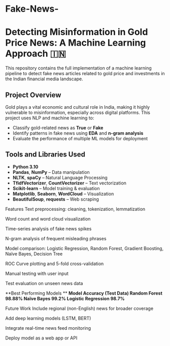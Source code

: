 # Fake-News-
#  Detecting Misinformation in Gold Price News: A Machine Learning Approach 🇮🇳

This repository contains the full implementation of a machine learning pipeline to detect fake news articles related to gold price and investments in the Indian financial media landscape.

##  Project Overview

Gold plays a vital economic and cultural role in India, making it highly vulnerable to misinformation, especially across digital platforms. This project uses NLP and machine learning to:
- Classify gold-related news as **True** or **Fake**
- Identify patterns in fake news using **EDA** and **n-gram analysis**
- Evaluate the performance of multiple ML models for deployment

##  Tools and Libraries Used

- **Python 3.10**
- **Pandas**, **NumPy** – Data manipulation
- **NLTK**, **spaCy** – Natural Language Processing
- **TfidfVectorizer**, **CountVectorizer** – Text vectorization
- **Scikit-learn** – Model training & evaluation
- **Matplotlib**, **Seaborn**, **WordCloud** – Visualization
- **BeautifulSoup**, **requests** – Web scraping


 Features
Text preprocessing: cleaning, tokenization, lemmatization

Word count and word cloud visualization

Time-series analysis of fake news spikes

N-gram analysis of frequent misleading phrases

Model comparison: Logistic Regression, Random Forest, Gradient Boosting, Naïve Bayes, Decision Tree

ROC Curve plotting and 5-fold cross-validation

Manual testing with user input

Test evaluation on unseen news data

**Best Performing Models
**
**Model	Accuracy (Test Data)
Random Forest	98.88%
Naïve Bayes	99.2%
Logistic Regression	98.7%**

Future Work
Include regional (non-English) news for broader coverage

Add deep learning models (LSTM, BERT)

Integrate real-time news feed monitoring

Deploy model as a web app or API
